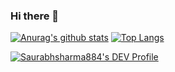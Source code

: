### Hi there 👋

<!--
**Saurabhsharma884/Saurabhsharma884** is a ✨ _special_ ✨ repository because its `README.md` (this file) appears on your GitHub profile.

Here are some ideas to get you started:

- 🔭 I’m currently working on ...
- 🌱 I’m currently learning ...
- 👯 I’m looking to collaborate on ...
- 🤔 I’m looking for help with ...
- 💬 Ask me about ...
- 📫 How to reach me: ...
- 😄 Pronouns: ...
- ⚡ Fun fact: ...
-->
[![Anurag's github stats](https://github-readme-stats.vercel.app/api?username=Saurabhsharma884)](https://github.com/Saurabhsharma884/github-readme-stats)
[![Top Langs](https://github-readme-stats.vercel.app/api/top-langs/?username=Saurabhsharma884)](https://github.com/Saurabhsharma884/github-readme-stats)

[![Saurabhsharma884's DEV Profile](https://d2fltix0v2e0sb.cloudfront.net/dev-badge.svg)](https://dev.to/saurabhsharma884)
    
